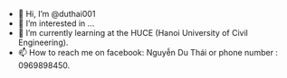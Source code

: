 - 👋 Hi, I’m @duthai001
- 👀 I’m interested in ...
- 🌱 I’m currently learning at the HUCE (Hanoi University of Civil Engineering).
- 📫 How to reach me on facebook: Nguyễn Du Thái
                      or phone number : 0969898450.
<!---
duthai001/duthai001 is a ✨ special ✨ repository because its `README.md` (this file) appears on your GitHub profile.
You can click the Preview link to take a look at your changes.
--->
